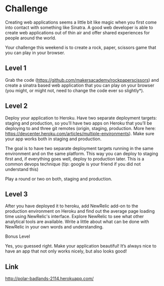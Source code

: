 Challenge
=========

Creating web applications seems a little bit like magic when you first come into contact with something like Sinatra. A good web developer is able to create web applications out of thin air and offer shared experiences for people around the world.

Your challenge this weekend is to create a rock, paper, scissors game that you can play in your browser.

Level 1
-------

Grab the code (https://github.com/makersacademy/rockpaperscissors) and create a sinatra based web application that you can play on your browser (you might, or might not, need to change the code ever so slightly*).

Level 2
-------

Deploy your application to Heroku. Have two separate deployment targets: staging and production, so you’ll have two apps on Heroku that you’ll be deploying to and three git remotes (origin, staging, production. More here: https://devcenter.heroku.com/articles/multiple-environments). Make sure your app works both in staging and production.

The goal is to have two separate deployment targets running in the same environment and on the same platform. This way you can deploy to staging first and, if everything goes well, deploy to production later. This is a common devops technique (tip: google is your friend if you did not understand this)

Play a round or two on both, staging and production.

Level 3
-------

After you have deployed it to heroku, add NewRelic add-on to the production environment on Heroku and find out the average page loading time using NewRelic's interface. Explore NewRelic to see what other analytical tools are available. Write a little about what can be done with NewRelic in your own words and understanding.

Bonus Level

Yes, you guessed right. Make your application beautiful! It’s always nice to have an app that not only works nicely, but also looks good!

Link
----
http://polar-badlands-2114.herokuapp.com/
